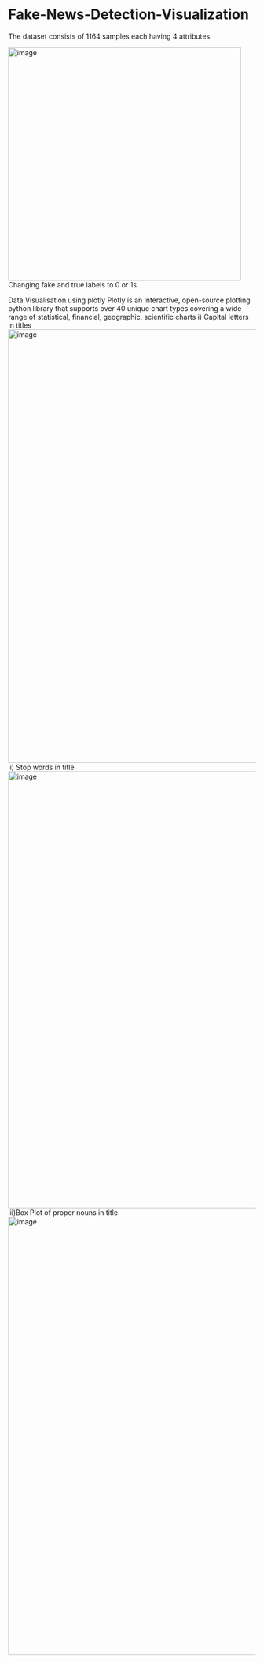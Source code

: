 # Fake-News-Detection-Visualization
The dataset consists of 1164 samples each having 4 attributes.

<img width="474" alt="image" src="https://user-images.githubusercontent.com/66938192/187741613-f662a947-f8ad-4362-85ff-9ce9e328fb1b.png">
Changing fake and true labels to 0 or 1s.

Data Visualisation using plotly
Plotly  is an interactive, open-source plotting python library that supports over 40 unique chart types covering a wide range of statistical, financial, geographic, scientific charts
 i) Capital letters in titles
   <img width="881" alt="image" src="https://user-images.githubusercontent.com/66938192/187743236-3b61b2ef-5dbe-4ef0-8dde-ce8196d018d2.png">
ii) Stop words in title
<img width="888" alt="image" src="https://user-images.githubusercontent.com/66938192/187743446-45cd61c5-d009-46cc-908a-b66987f0cf4f.png">
iii)Box Plot of proper nouns in title
<img width="891" alt="image" src="https://user-images.githubusercontent.com/66938192/187743997-01c988fa-e805-44ed-bda3-58eb352efe7c.png">

